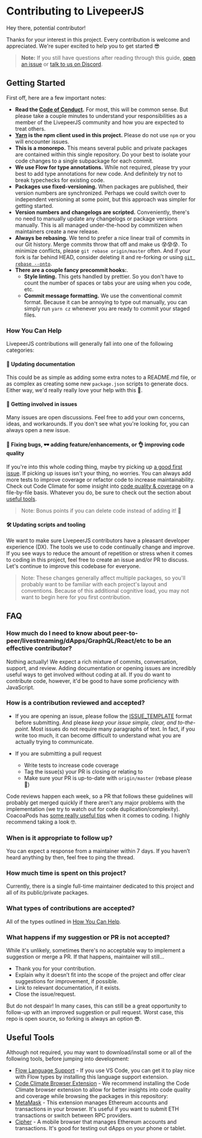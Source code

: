 # Contributing to LivepeerJS

Hey there, potential contributor!

Thanks for your interest in this project. Every contribution is welcome and appreciated. We're super excited to help you to get started 😎

> **Note:** If you still have questions after reading through this guide, [open an issue](https://github.com/livepeer/livepeerjs/issues) or [talk to us on Discord](https://discordapp.com/invite/7wRSUGX).

## Getting Started

First off, here are a few important notes:

* **Read the [Code of Conduct](https://github.com/livepeer/livepeerjs/blob/master/CODE_OF_CONDUCT.md).** For most, this will be common sense. But please take a couple minutes to understand your responsibilities as a member of the LivepeerJS community and how you are expected to treat others.
* **[Yarn](https://yarnpkg.com/en/) is the npm client used in this project.** Please do not use `npm` or you will encounter issues.
* **This is a monorepo.** This means several public and private packages are contained within this single repository. Do your best to isolate your code changes to a single subpackage for each commit.
* **We use Flow for type annotations.** While not required, please try your best to add type annotations for new code. And definitely try not to break typechecks for existing code.
* **Packages use fixed-versioning.** When packages are published, their version numbers are synchronized. Perhaps we could switch over to independent versioning at some point, but this approach was simpler for getting started.
* **Version numbers and changelogs are scripted.** Conveniently, there's no need to manually update any changelogs or package versions manually. This is all managed under-the-hood by commitizen when maintainers create a new release.
* **Always be rebasing.** We tend to prefer a nice linear trail of commits in our Git history. Merge commits throw that off and make us 😰😰😰. To minimize conflicts, please `git rebase origin/master` often. And if your fork is far behind HEAD, consider deleting it and re-forking or using [`git rebase --onto`](https://stackoverflow.com/a/29916361).
* **There are a couple fancy precommit hooks:**.
  * **Style linting.** This gets handled by prettier. So you don't have to count the number of spaces or tabs your are using when you code, etc.
  * **Commit message formatting.** We use the conventional commit format. Because it can be annoying to type out manually, you can simply run `yarn cz` whenever you are ready to commit your staged files.

### How You Can Help

LivepeerJS contributions will generally fall into one of the following categories:

#### 📖 Updating documentation

This could be as simple as adding some extra notes to a README.md file, or as complex as creating some new `package.json` scripts to generate docs. Either way, we'd really really love your help with this 💖.

#### 💬 Getting involved in issues

Many issues are open discussions. Feel free to add your own concerns, ideas, and workarounds. If you don't see what you're looking for, you can always open a new issue.

#### 🐛 Fixing bugs, 🕶️ adding feature/enhancements, or 👌 improving code quality

If you're into this whole coding thing, maybe try picking up [a good first issue](https://github.com/livepeer/livepeerjs/issues?q=is%3Aissue+is%3Aopen+label%3A%22good+first+issue%22). If picking up issues isn't your thing, no worries. You can always add more tests to improve coverage or refactor code to increase maintainability. Check out Code Climate for some insight into [code quality & coverage](https://codeclimate.com/github/livepeer/livepeerjs/issues) on a file-by-file basis. Whatever you do, be sure to check out the section about [useful tools](#useful-tools).

> Note: Bonus points if you can delete code instead of adding it! 👾

#### 🛠️ Updating scripts and tooling

We want to make sure LivepeerJS contributors have a pleasant developer experience (DX). The tools we use to code continually change and improve. If you see ways to reduce the amount of repetition or stress when it comes to coding in this project, feel free to create an issue and/or PR to discuss. Let's continue to improve this codebase for everyone.

> Note: These changes generally affect multiple packages, so you'll probably want to be familiar with each project's layout and conventions. Because of this additional cognitive load, you may not want to begin here for you first contribution.

## FAQ

### How much do I need to know about peer-to-peer/livestreaming/dApps/GraphQL/React/etc to be an effective contributor?

Nothing actually! We expect a rich mixture of commits, conversation, support, and review. Adding documentation or opening issues are incredibly useful ways to get involved without coding at all. If you do want to contribute code, however, it'd be good to have some proficiency with JavaScript.

### How is a contribution reviewed and accepted?

* If you are opening an issue, please follow the [ISSUE_TEMPLATE](https://raw.githubusercontent.com/livepeer/livepeerjs/master/ISSUE_TEMPLATE.md) format before submitting. And please _keep your issue simple, clear, and to-the-point_. Most issues do not require many paragraphs of text. In fact, if you write too much, it can become difficult to understand what you are actually trying to communicate.

* If you are submitting a pull request
  * Write tests to increase code coverage
  * Tag the issue(s) your PR is closing or relating to
  * Make sure your PR is up-to-date with `origin/master` (rebase please 🙏)

Code reviews happen each week, so a PR that follows these guidelines will probably get merged quickly if there aren't any major problems with the implementation (we try to watch out for code duplication/complexity). CoacoaPods has [some really useful tips](https://github.com/CocoaPods/CocoaPods/wiki/Communication-&-Design-Rules#design-rules) when it comes to coding. I highly recommend taking a look 🤓.

### When is it appropriate to follow up?

You can expect a response from a maintainer within 7 days. If you haven’t heard anything by then, feel free to ping the thread.

### How much time is spent on this project?

Currently, there is a single full-time maintainer dedicated to this project and all of its public/private packages.

### What types of contributions are accepted?

All of the types outlined in [How You Can Help](#how-you-can-help).

### What happens if my suggestion or PR is not accepted?

While it's unlikely, sometimes there's no acceptable way to implement a suggestion or merge a PR. If that happens, maintainer will still...

* Thank you for your contribution.
* Explain why it doesn’t fit into the scope of the project and offer clear suggestions for improvement, if possible.
* Link to relevant documentation, if it exists.
* Close the issue/request.

But do not despair! In many cases, this can still be a great opportunity to follow-up with an improved suggestion or pull request. Worst case, this repo is open source, so forking is always an option 😎.

## Useful Tools

Although not required, you may want to download/install some or all of the following tools, before jumping into development:

* [Flow Language Support](https://marketplace.visualstudio.com/items?itemName=flowtype.flow-for-vscode) - If you use VS Code, you can get it to play nice with Flow types by installing this language support extension.
* [Code Climate Browser Extension](https://codeclimate.com/browser-extension/) - We recommend installing the Code Climate browser extension to allow for better insights into code quality and coverage while browsing the packages in this repository:
* [MetaMask](https://metamask.io/) - This extension manages Ethereum accounts and transactions in your browser. It's useful if you want to submit ETH transactions or switch between RPC providers.
* [Cipher](https://www.cipherbrowser.com/) - A mobile browser that manages Ethereum accounts and transactions. It's good for testing out dApps on your phone or tablet.
